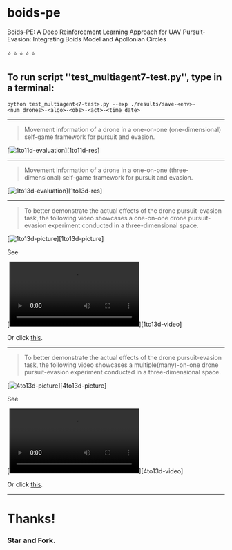 # boids-pe
Boids-PE: A Deep Reinforcement Learning Approach for UAV Pursuit-Evasion: Integrating Boids Model and Apollonian Circles

:star: :star: :star: :star: :star:

## To run  script ''test_multiagent7-test.py'', type in a terminal:
```python test_multiagent<7-test>.py --exp ./results/save-<env>-<num_drones>-<algo>-<obs>-<act>-<time_date>```

***
> Movement information of a drone in a one-on-one (one-dimensional) self-game framework for pursuit and evasion.

[![](/imgs/1to1-1D-results.png "1to11d-evaluation")][1to11d-res]

***

> Movement information of a drone in a one-on-one (three-dimensional) self-game framework for pursuit and evasion.

[![](/imgs/1to1-3D-results.png "1to13d-evaluation")][1to13d-res]

***
> To better demonstrate the actual effects of the drone pursuit-evasion task, the following video showcases a one-on-one drone pursuit-evasion experiment conducted in a three-dimensional space.

[![](videos/1v.s.1-3D.png "1to13d-picture")][1to13d-picture]

See 

[![](/videos/1v.s.1-v1.mp4 "1to13d-video")][1to13d-video]

Or click [this](https://github.com/albert-jin/boids-pe/blob/main/videos/1v.s.1-v1.mp4).

***

> To better demonstrate the actual effects of the drone pursuit-evasion task, the following video showcases a multiple(many)-on-one drone pursuit-evasion experiment conducted in a three-dimensional space.

[![](videos/4v.s.1-3D.png "4to13d-picture")][4to13d-picture]

See 

[![](/videos/4v.s.1-v1.mp4 "4to13d-video")][4to13d-video]

Or click [this](https://github.com/albert-jin/boids-pe/blob/main/videos/4v.s.1-v1.mp4).

***

# Thanks!

### Star and Fork. 